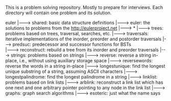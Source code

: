 This is a problem solving repository. Mostly to prepare for interviews. Each directory will contain one problem and its solution.

euler
  |---> shared: basic data structure definitions
  |---> euler: the solutions to problems from the http://eulerproject.net
          |---> *
  |---> trees: problems based on trees, traversal, searches, etc.
          |---> traversals: iterative implementations of the inorder, preorder and postorder traversals
          |---> predsuc: predecessor and successor functions for BSTs  
          |---> reconstruct: rebuild a tree from its inorder and preorder traversals
  |---> strings: problems based on strings
          |---> reverse: reverse a string in-place, i.e., without using auxiliary storage space
          |---> reversewords: reverse the words in a string in-place
          |---> longestunique: find the longest unique substring of a string, assuming ASCII characters
          |---> longestpalindrome: find the longest palindrome in a string
  |---> linklist: problems based on link lists
          |---> arblink: reconstruct a link list which has one next and one arbitrary pointer pointing to any node in the link list
  |---> graphs: graph search algorithms
  |---> esoteric: just what the name says

